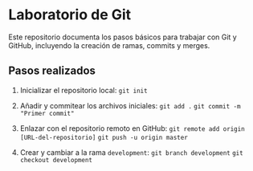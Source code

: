 # Laboratorio de Git

Este repositorio documenta los pasos básicos para trabajar con Git y GitHub, incluyendo la creación de ramas, commits y merges.

## Pasos realizados

1. Inicializar el repositorio local:
   ```git init```

2. Añadir y commitear los archivos iniciales:
   ```git add .```
   ```git commit -m "Primer commit"```

3. Enlazar con el repositorio remoto en GitHub:
   ```git remote add origin [URL-del-repositorio]```
   ```git push -u origin master```

4. Crear y cambiar a la rama `development`:
   ```git branch development```
   ```git checkout development```



